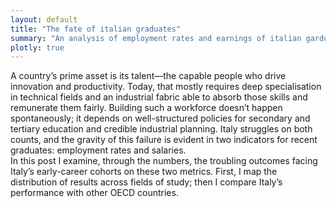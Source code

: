```yaml
---
layout: default
title: "The fate of italian graduates"
summary: "An analysis of employment rates and earnings of italian garduates."
plotly: true
---
```



A country’s prime asset is its talent—the capable people who drive innovation and productivity. Today, that mostly requires deep specialisation in technical fields and an industrial fabric able to absorb those skills and remunerate them fairly. Building such a workforce doesn’t happen spontaneously; it depends on well-structured policies for secondary and tertiary education and credible industrial planning. Italy struggles on both counts, and the gravity of this failure is evident in two indicators for recent graduates: employment rates and salaries. <br>
In this post I examine, through the numbers, the troubling outcomes facing Italy’s early-career cohorts on these two metrics. First, I map the distribution of results across fields of study; then I compare Italy’s performance with other OECD countries.

<div id="graduates-scatter" style="width:100%;height:480px"></div>

<!-- Papa Parse: robust CSV parser in the browser -->
<script defer src="https://cdn.jsdelivr.net/npm/papaparse@5.4.1/papaparse.min.js"></script>

<script>
document.addEventListener('DOMContentLoaded', async () => {
  // Build a base-aware URL for GitHub Pages
  const url = "{{ '/data/27-09-2025/graduates_stats_1yr.csv' | relative_url }}"; // Jekyll helper

  // Fetch CSV as text
  const res  = await fetch(url);
  const text = await res.text();

  // Parse CSV with headers and automatic number conversion
  const parsed = Papa.parse(text, { header: true, dynamicTyping: true });
  // Clean rows: require the needed columns and drop the "Total" summary row
  const rows = parsed.data.filter(r =>
    r['Field of study'] &&
    r['Employment rate (%)'] != null &&
    r['Net monthly earnings (€)'] != null &&
    String(r['Field of study']).trim().toLowerCase() !== 'total'
  );

  // Map columns to arrays for Plotly
  const x = rows.map(r => r['Employment rate (%)']);   // %
  const y = rows.map(r => r['Net monthly earning (€)']); // EUR
  const labels = rows.map(r => r['Field of study']);

  // Create scatter trace with custom hover labels
  const trace = {
    type: 'scatter',
    mode: 'markers',
    x, y,
    customdata: labels, // pass labels through
    hovertemplate:
      '<b>%{customdata}</b>' +
      '<br>Employment: %{x:.1f}%'+
      '<br>Wage: €%{y:.0f}<extra></extra>'
  };
